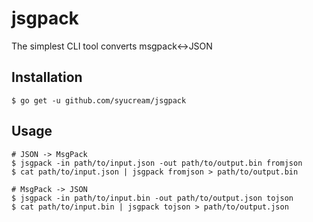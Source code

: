# jsgpack

The simplest CLI tool converts msgpack&lt;->JSON

## Installation

```
$ go get -u github.com/syucream/jsgpack
```

## Usage

```
# JSON -> MsgPack
$ jsgpack -in path/to/input.json -out path/to/output.bin fromjson
$ cat path/to/input.json | jsgpack fromjson > path/to/output.bin

# MsgPack -> JSON
$ jsgpack -in path/to/input.bin -out path/to/output.json tojson
$ cat path/to/input.bin | jsgpack tojson > path/to/output.json
```
